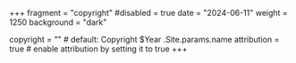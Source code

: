 +++
fragment = "copyright"
#disabled = true
date = "2024-06-11"
weight = 1250
background = "dark"

copyright = "" # default: Copyright $Year .Site.params.name
attribution = true # enable attribution by setting it to true
+++
